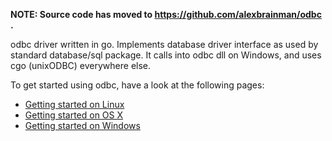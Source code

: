 **NOTE: Source code has moved to https://github.com/alexbrainman/odbc .**

odbc driver written in go. Implements database driver interface as used by standard database/sql package. It calls into odbc dll on Windows, and uses cgo (unixODBC) everywhere else.

To get started using odbc, have a look at the following pages:
  * [Getting started on Linux](GettingStartedOnLinux.md)
  * [Getting started on OS X](GettingStartedOnOSX.md)
  * [Getting started on Windows](GettingStartedOnWindows.md)